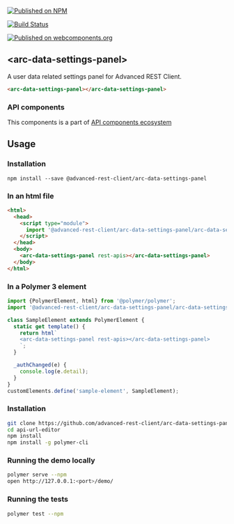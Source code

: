 [![Published on NPM](https://img.shields.io/npm/v/@advanced-rest-client/arc-data-settings-panel.svg)](https://www.npmjs.com/package/@advanced-rest-client/arc-data-settings-panel)

[![Build Status](https://travis-ci.org/advanced-rest-client/arc-data-settings-panel.svg?branch=stage)](https://travis-ci.org/advanced-rest-client/arc-data-settings-panel)

[![Published on webcomponents.org](https://img.shields.io/badge/webcomponents.org-published-blue.svg)](https://www.webcomponents.org/element/advanced-rest-client/arc-data-settings-panel)

## &lt;arc-data-settings-panel&gt;

A user data related settings panel for Advanced REST Client.


```html
<arc-data-settings-panel></arc-data-settings-panel>
```

### API components

This components is a part of [API components ecosystem](https://elements.advancedrestclient.com/)

## Usage

### Installation
```
npm install --save @advanced-rest-client/arc-data-settings-panel
```

### In an html file

```html
<html>
  <head>
    <script type="module">
      import '@advanced-rest-client/arc-data-settings-panel/arc-data-settings-panel.js';
    </script>
  </head>
  <body>
    <arc-data-settings-panel rest-apis></arc-data-settings-panel>
  </body>
</html>
```

### In a Polymer 3 element

```js
import {PolymerElement, html} from '@polymer/polymer';
import '@advanced-rest-client/arc-data-settings-panel/arc-data-settings-panel.js';

class SampleElement extends PolymerElement {
  static get template() {
    return html`
    <arc-data-settings-panel rest-apis></arc-data-settings-panel>
    `;
  }

  _authChanged(e) {
    console.log(e.detail);
  }
}
customElements.define('sample-element', SampleElement);
```

### Installation

```sh
git clone https://github.com/advanced-rest-client/arc-data-settings-panel
cd api-url-editor
npm install
npm install -g polymer-cli
```

### Running the demo locally

```sh
polymer serve --npm
open http://127.0.0.1:<port>/demo/
```

### Running the tests
```sh
polymer test --npm
```
